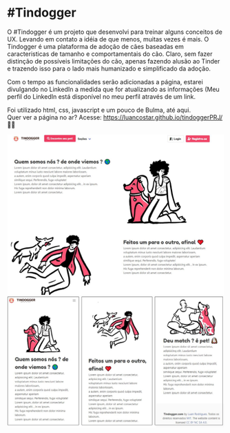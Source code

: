 <h1> #Tindogger </h1>

O #Tindogger é um projeto que desenvolvi para treinar alguns conceitos de UX. Levando em contato a idéia de que menos, muitas vezes é mais.
O Tindogger é uma plataforma de adoção de cães baseadas em caracteristicas de tamanho e comportamentais do cão. Claro, sem fazer distinção de possíveis limitações do cão, apenas fazendo alusão ao Tinder e trazendo isso para o lado mais humanizado e simplificado da adoção.

Com o tempo as funcionalidades serão adicionadas a página, estarei divulgando no LinkedIn a medida que for atualizando as informações (Meu perfil do LinkedIn está disponível no meu perfil através de um link.

Foi utilizado html, css, javascript e um pouco de Bulma, até aqui. <br>
Quer ver a página no ar? Acesse: https://luancostar.github.io/tindoggerPRJ/ 🤘🏻

<img src="https://raw.githubusercontent.com/luancostar/tindoggerPRJ/master/imgfor/preview.JPG">
<img src="https://raw.githubusercontent.com/luancostar/tindoggerPRJ/master/imgfor/mobilegeral.jpg">



